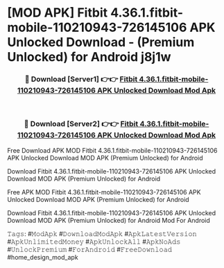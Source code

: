 # [MOD APK] Fitbit 4.36.1.fitbit-mobile-110210943-726145106 APK Unlocked Download - (Premium Unlocked) for Android j8j1w



<div align="center">
<h3>🔴 Download [Server1] 👉👉 <a href="https://momento.my/?title=Fitbit_4.36.1.fitbit-mobile-110210943-726145106_APK_Unlocked_Download">Fitbit 4.36.1.fitbit-mobile-110210943-726145106 APK Unlocked Download Mod Apk</a></h3><br>

<h3>🔴 Download [Server2] 👉👉 <a href="https://momento.my/?title=Fitbit_4.36.1.fitbit-mobile-110210943-726145106_APK_Unlocked_Download">Fitbit 4.36.1.fitbit-mobile-110210943-726145106 APK Unlocked Download Mod Apk</a></h3>
</div>



Free Download APK MOD Fitbit 4.36.1.fitbit-mobile-110210943-726145106 APK Unlocked Download MOD APK (Premium Unlocked) for Android

Download Fitbit 4.36.1.fitbit-mobile-110210943-726145106 APK Unlocked Download MOD APK (Premium Unlocked) for Android

Free APK MOD Fitbit 4.36.1.fitbit-mobile-110210943-726145106 APK Unlocked Download MOD APK (Premium Unlocked) for Android

Download Fitbit 4.36.1.fitbit-mobile-110210943-726145106 APK Unlocked Download MOD APK (Premium Unlocked) for Android Mod For Android

𝚃𝚊𝚐𝚜: #𝙼𝚘𝚍𝙰𝚙𝚔 #𝙳𝚘𝚠𝚗𝚕𝚘𝚊𝚍𝙼𝚘𝚍𝙰𝚙𝚔 #𝙰𝚙𝚔𝙻𝚊𝚝𝚎𝚜𝚝𝚅𝚎𝚛𝚜𝚒𝚘𝚗 #𝙰𝚙𝚔𝚄𝚗𝚕𝚒𝚖𝚒𝚝𝚎𝚍𝙼𝚘𝚗𝚎𝚢 #𝙰𝚙𝚔𝚄𝚗𝚕𝚘𝚌𝚔𝙰𝚕𝚕 #𝙰𝚙𝚔𝙽𝚘𝙰𝚍𝚜 #𝚄𝚗𝚕𝚘𝚌𝚔𝙿𝚛𝚎𝚖𝚒𝚞𝚖 #𝙵𝚘𝚛𝙰𝚗𝚍𝚛𝚘𝚒𝚍 #𝙵𝚛𝚎𝚎𝙳𝚘𝚠𝚗𝚕𝚘𝚊𝚍 #home_design_mod_apk
